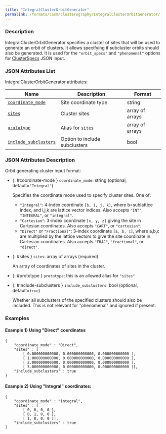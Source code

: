 ```yaml
---
title: "IntegralClusterOrbitGenerator"
permalink: /formats/casm/clusterography/IntegralClusterOrbitGenerator/
---
```


### Description

IntegralClusterOrbitGenerator specifies a cluster of sites that will be used to generate an orbit of clusters. It allows specifying if subcluster orbits should also be generated. It is used for the `"orbit_specs"` and `"phenomenal"` options for [ClusterSpecs](ClusterSpecs.md) JSON input.

### JSON Attributes List

IntegralClusterOrbitGenerator attributes:

| Name | Description | Format |
|-|-|-|
| [`coordinate_mode`](#coordinate-mode) | Site coordinate type | string |
| [`sites`](#sites) | Cluster sites | array of arrays |
| [`prototype`](#prototype) | Alias for `sites` | array of arrays |
| [`include_subclusters`](#include-subclusters) | Option to include subclusters | bool |

### JSON Attributes Description

Orbit generating cluster input format:

- {: #coordinate-mode } `coordinate_mode`: string (optional, default=`"Integral"`)

  Specifies the coordinate mode used to specify cluster sites. One of:
  - `"Integral"`: 4-index coordinate `[b, i, j, k]`, where b=sublattice index, and i,j,k are lattice vector indices. Also accepts `"INT"`, `"INTEGRAL"`, or `"integral"`.
  - `"Cartesian"`: 3-index coordinate `[x, y, z]` giving the site in Cartesian coordinates. Also accepts `"CART"`, or `"cartesian"`.
  - `"Direct"` or `"Fractional"`: 3-index coordinate `[a, b, c]`, where a,b,c are multiplied by the lattice vectors to give the site coordinate in Cartesian coordinates. Also accepts `"FRAC"`, `"fractional"`, or `"direct"`.

- {: #sites } `sites`: array of arrays (required)

  An array of coordinates of sites in the cluster.

- {: #prototype } `prototype`: this is an allowed alias for `"sites"`

- {: #include-subclusters } `include_subclusters`: bool (optional, default=`true`)

  Whether all subclusters of the specified clusters should also be included. This is not relevant for "phenomenal" and ignored if present.


### Examples

#### Example 1) Using "Direct" coordinates

    {
        "coordinate_mode" : "Direct",
        "sites" : [
            [ 0.000000000000, 0.000000000000, 0.000000000000 ],
            [ 1.000000000000, 0.000000000000, 0.000000000000 ],
            [ 2.000000000000, 0.000000000000, 0.000000000000 ],
            [ 3.000000000000, 0.000000000000, 0.000000000000 ]],
        "include_subclusters" : true
    }

#### Example 2) Using "Integral" coordinates:

    {
        "coordinate_mode" : "Integral",
        "sites" : [
            [ 0, 0, 0, 0 ],
            [ 0, 1, 0, 0 ],
            [ 1, 0, 0, 0 ]],
        "include_subclusters" : true
    }
